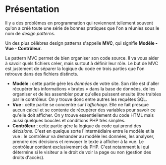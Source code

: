 # Présentation

Il y a des problèmes en programmation qui reviennent tellement souvent qu'on a créé toute une série de bonnes pratiques que l'on a réunies sous le nom de *design patterns*.
 
Un des plus célèbres design patterns s'appelle **MVC**, qui signifie **Modèle - Vue - Contrôleur**. 

Le pattern MVC permet de bien organiser son code source. Il va vous aider à savoir quels fichiers créer, mais surtout à définir leur rôle. Le but de MVC est justement de séparer la logique du code en trois parties que l'on retrouve dans des fichiers distincts.
 
 - **Modèle** : cette partie gère les *données* de votre site. Son rôle est d'aller récupérer les informations « brutes » dans la base de données, de les organiser et de les assembler pour qu'elles puissent ensuite être traitées par le contrôleur. On y trouve donc entre autres les requêtes SQL.
 - **Vue** : cette partie se concentre sur *l'affichage*. Elle ne fait presque aucun calcul et se contente de récupérer des variables pour savoir ce qu'elle doit afficher. On y trouve essentiellement du code HTML mais aussi quelques boucles et conditions PHP très simples.
 - **Contrôleur** : cette partie gère la logique du code qui prend des *décisions*. C'est en quelque sorte l'intermédiaire entre le modèle et la vue : le contrôleur va demander au modèle les données, les analyser, prendre des décisions et renvoyer le texte à afficher à la vue. Le contrôleur contient exclusivement du PHP. C'est notamment lui qui détermine si le visiteur a le droit de voir la page ou non (gestion des droits d'accès).